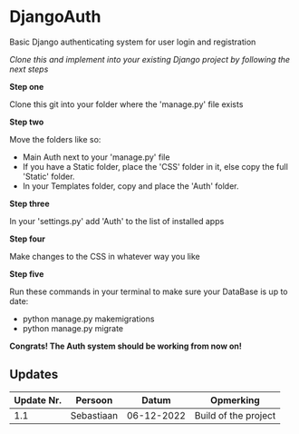 # DjangoAuth

Basic Django authenticating system for user login and registration

*Clone this and implement into your existing Django project by following the next steps*

__Step one__

Clone this git into your folder where the 'manage.py' file exists

__Step two__

Move the folders like so:
- Main Auth next to your 'manage.py' file
- If you have a Static folder, place the 'CSS' folder in it, else copy the full 'Static' folder.
- In your Templates folder, copy and place the 'Auth' folder.

__Step three__

In your 'settings.py' add 'Auth' to the list of installed apps

__Step four__

Make changes to the CSS in whatever way you like

__Step five__

Run these commands in your terminal to make sure your DataBase is up to date:
- python manage.py makemigrations
- python manage.py migrate

__Congrats! The Auth system should be working from now on!__

## Updates

| Update Nr. | Persoon | Datum | Opmerking |
| ----------- | ----------- | ----------- | ----------- |
| 1.1 | Sebastiaan | 06-12-2022 | Build of the project |